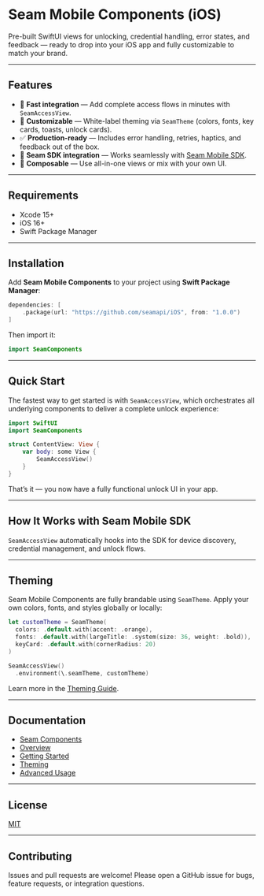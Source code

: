 # Seam Mobile Components (iOS)

Pre-built SwiftUI views for unlocking, credential handling, error states, and feedback — ready to drop into your iOS app and fully customizable to match your brand.

---

## Features

- 🚀 **Fast integration** — Add complete access flows in minutes with `SeamAccessView`.
- 🎨 **Customizable** — White-label theming via `SeamTheme` (colors, fonts, key cards, toasts, unlock cards).
- ✅ **Production-ready** — Includes error handling, retries, haptics, and feedback out of the box.
- 🔗 **Seam SDK integration** — Works seamlessly with [Seam Mobile SDK](https://docs.seam.co/latest/capability-guides/mobile-access/mobile-device-sdks).
- 🧩 **Composable** — Use all-in-one views or mix with your own UI.

---

## Requirements

- Xcode 15+
- iOS 16+
- Swift Package Manager

---

## Installation

Add **Seam Mobile Components** to your project using **Swift Package Manager**:

```swift
dependencies: [
    .package(url: "https://github.com/seamapi/iOS", from: "1.0.0")
]
```

Then import it:

```swift
import SeamComponents
```

---

## Quick Start

The fastest way to get started is with `SeamAccessView`, which orchestrates all underlying components to deliver a complete unlock experience:

```swift
import SwiftUI
import SeamComponents

struct ContentView: View {
    var body: some View {
        SeamAccessView()
    }
}
```

That’s it — you now have a fully functional unlock UI in your app.

---

## How It Works with Seam Mobile SDK

`SeamAccessView` automatically hooks into the SDK for device discovery, credential management, and unlock flows.

---

## Theming

Seam Mobile Components are fully brandable using `SeamTheme`. Apply your own colors, fonts, and styles globally or locally:

```swift
let customTheme = SeamTheme(
  colors: .default.with(accent: .orange),
  fonts: .default.with(largeTitle: .system(size: 36, weight: .bold)),
  keyCard: .default.with(cornerRadius: 20)
)

SeamAccessView()
  .environment(\.seamTheme, customTheme)
```

Learn more in the [Theming Guide](https://docs.seam.co/latest/ui-components/seam-mobile-components/seam-mobile-components-for-ios/theming).

---

## Documentation

- [Seam Components](https://docs.seam.co/latest/ui-components/seam-mobile-components)
- [Overview](https://seamapi.github.io/iOS/documentation/seamcomponents/)
- [Getting Started](https://seamapi.github.io/iOS/documentation/seamcomponents/gettingstarted)  
- [Theming](https://seamapi.github.io/iOS/documentation/seamcomponents/customizingappearance)
- [Advanced Usage](https://seamapi.github.io/iOS/documentation/seamcomponents/customintegration)  

---

## License

[MIT](LICENSE)

---

## Contributing

Issues and pull requests are welcome! Please open a GitHub issue for bugs, feature requests, or integration questions.
